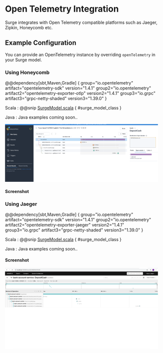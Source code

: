 # Open Telemetry Integration

Surge integrates with Open Telemetry compatible platforms such as Jaeger, Zipkin, Honeycomb etc. 


## Example Configuration

You can provide an OpenTelemetry instance by overriding `openTelemetry` in your Surge model. 

### Using Honeycomb

@@dependency[sbt,Maven,Gradle] {
group="io.opentelemetry" artifact="opentelemetry-sdk" version="1.4.1"
group2="io.opentelemetry" artifact2="opentelemetry-exporter-otlp" version2="1.4.1"
group3="io.grpc" artifact3="grpc-netty-shaded" version3="1.39.0"
}

Scala
:    @@snip [SurgeModel.scala](/modules/surge-docs/src/test/scala/docs/command/BankAccountSurgeModelWithHoneycomb.scala) { #surge_model_class }

Java
:    Java examples coming soon..

![Honeycomb Screenshot](images/tracing-with-honeycomb.png)


#### Screenshot

### Using Jaeger 

@@dependency[sbt,Maven,Gradle] {
group="io.opentelemetry" artifact="opentelemetry-sdk" version="1.4.1"
group2="io.opentelemetry" artifact2="opentelemetry-exporter-jaeger" version2="1.4.1"
group3="io.grpc" artifact3="grpc-netty-shaded" version3="1.39.0"
}

Scala
:    @@snip [SurgeModel.scala](/modules/surge-docs/src/test/scala/docs/command/BankAccountSurgeModelWithJaeger.scala) { #surge_model_class }

Java
:    Java examples coming soon..

#### Screenshot

![Jaeger Screenshot](images/tracing-with-jaeger.png)


